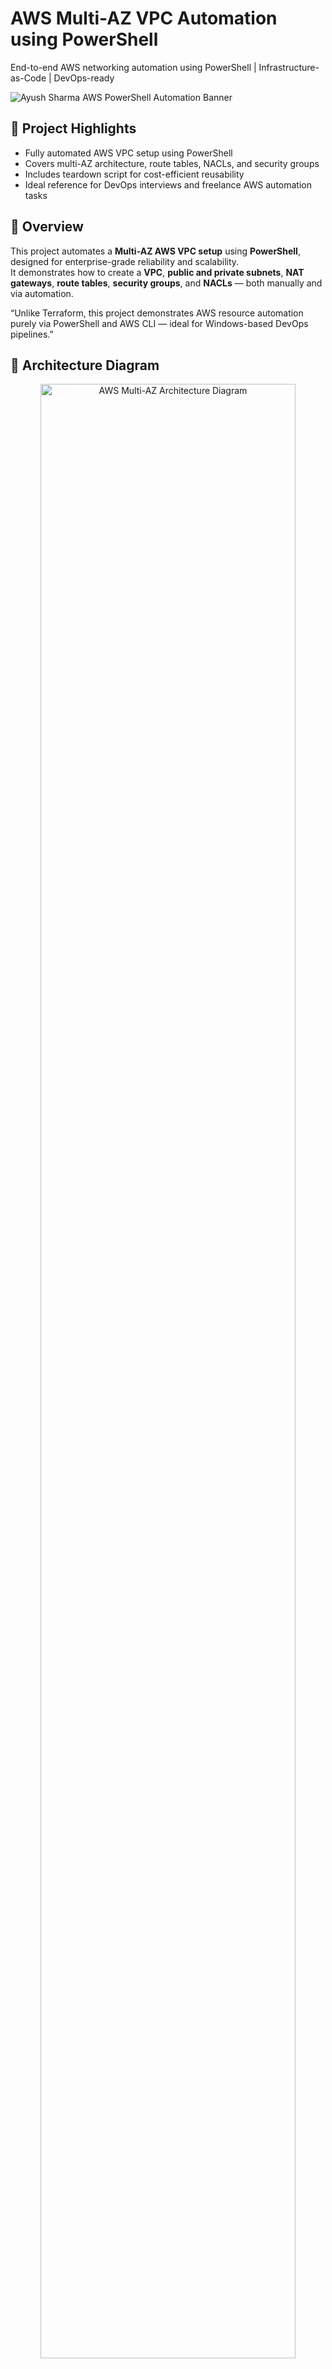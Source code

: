 # AWS Multi-AZ VPC Automation using PowerShell
End-to-end AWS networking automation using PowerShell | Infrastructure-as-Code | DevOps-ready

![Ayush Sharma AWS PowerShell Automation Banner](https://placehold.co/1200x300/FFF4E0/FF9900?text=Ayush+Sharma+-+AWS+Multi-AZ+VPC+Automation+%7C+PowerShell+%26+Cloud+Architect)

## 💼 Project Highlights
- Fully automated AWS VPC setup using PowerShell
- Covers multi-AZ architecture, route tables, NACLs, and security groups
- Includes teardown script for cost-efficient reusability
- Ideal reference for DevOps interviews and freelance AWS automation tasks

## 🚀 Overview
This project automates a **Multi-AZ AWS VPC setup** using **PowerShell**, designed for enterprise-grade reliability and scalability.  
It demonstrates how to create a **VPC**, **public and private subnets**, **NAT gateways**, **route tables**, **security groups**, and **NACLs** — both manually and via automation.

“Unlike Terraform, this project demonstrates AWS resource automation purely via PowerShell and AWS CLI — ideal for Windows-based DevOps pipelines.”

## 🧠 Architecture Diagram
<p align="center">
  <img src="https://via.placeholder.com/1000x600.png?text=AWS+Multi-AZ+VPC+Architecture" alt="AWS Multi-AZ Architecture Diagram" width="90%">
</p>

---

## 🧩 Prerequisites

Before running the PowerShell automation scripts, ensure the following requirements are met:

- *AWS CLI v2.3+* installed and configured  
- *PowerShell v5.1+* (Windows) or *PowerShell Core (7+)* (Linux/macOS)  
- *IAM user with permissions* for:
  - AmazonVPCFullAccess
  - EC2FullAccess
- *AWS credentials configured* via:
  ```bash
  aws configure

## 🧩 Key Components
“Subnets distributed across multiple AZs ensure fault tolerance and scalability.”

- VPC with CIDR block `10.0.0.0/16`
- 2 Availability Zones (us-east-1a, us-east-1b)
- 1 Public Subnet, 2 Private Subnets
- Internet Gateway & NAT Gateway per AZ
- Security Groups & NACLs for layered security
- PowerShell automation scripts with cleanup utilities

- 

## 🧰 Files Included
- `PowerShell-Automation/FULLBUILD.ps1` → Complete infra creation script
- `PowerShell-Automation/cleanup.ps1` → Safe teardown script
- `PowerShell-Automation/images/banner.png` → Placeholder banner (replace later)
- `PowerShell-Automation/images/aws-vpc-architecture.png` → Placeholder diagram (replace later)

---

## 🧪 Demo Output

Below is a sample of the console output generated when running the Ayush-VPC-FullBuild.ps1 automation script:

Creating VPC: 10.0.0.0/16
✅ VPC created: vpc-042d1d117b588c730

Creating Public Subnet in us-east-1a…
✅ Public Subnet created: subnet-0a82cb55a93068f54

Creating Private Subnet in us-east-1b…
✅ Private Subnet created: subnet-0ada16ac5c964f089

Creating Private Subnet in us-east-1c…
✅ Private Subnet created: subnet-0e931575564631d10

Attaching Internet Gateway…
✅ IGW attached: igw-0632fdba709221039

Creating NAT Gateway…
✅ NAT Gateway created: nat-0bcd7383d6c0bf071

Creating Route Tables…
✅ Public RT created and associated
✅ Private RT created and associated

Creating Security Groups…
✅ Public SG: sg-0c942a2e3a17acf9b
✅ Private SG: sg-058e1c5e8e690f017

Creating and Associating Network ACLs…
✅ Public NACL: acl-01e2acda05ce641e6
✅ Private NACL: acl-048177a085bff24c7

✅ SETUP COMPLETE!

Resources Created:
────────────────────────────
VPC ID: vpc-042d1d117b588c730
Public Subnet: subnet-0a82cb55a93068f54
Private Subnets: subnet-0ada16ac5c964f089, subnet-0e931575564631d10
IGW: igw-0632fdba709221039
NAT: nat-0bcd7383d6c0bf071
Public SG: sg-0c942a2e3a17acf9b
Private SG: sg-058e1c5e8e690f017
Public NACL: acl-01e2acda05ce641e6
Private NACL: acl-048177a085bff24c7
────────────────────────────

## 🧾 Cost Awareness Note
This project follows **AWS best practices for cost optimization** and uses free-tier or short-lived resources only.



## 📬 Connect with Me
**Ayush Sharma** — *Cloud Solutions Architect | PowerShell & AWS Specialist*  
📧 Email: [Ayush.87sharma@hotmail.com](mailto:Ayush.87sharma@hotmail.com)  
🌐 LinkedIn: [linkedin.com/in/ayush-sharma-575010102](https://www.linkedin.com/in/ayush-sharma-575010102)
